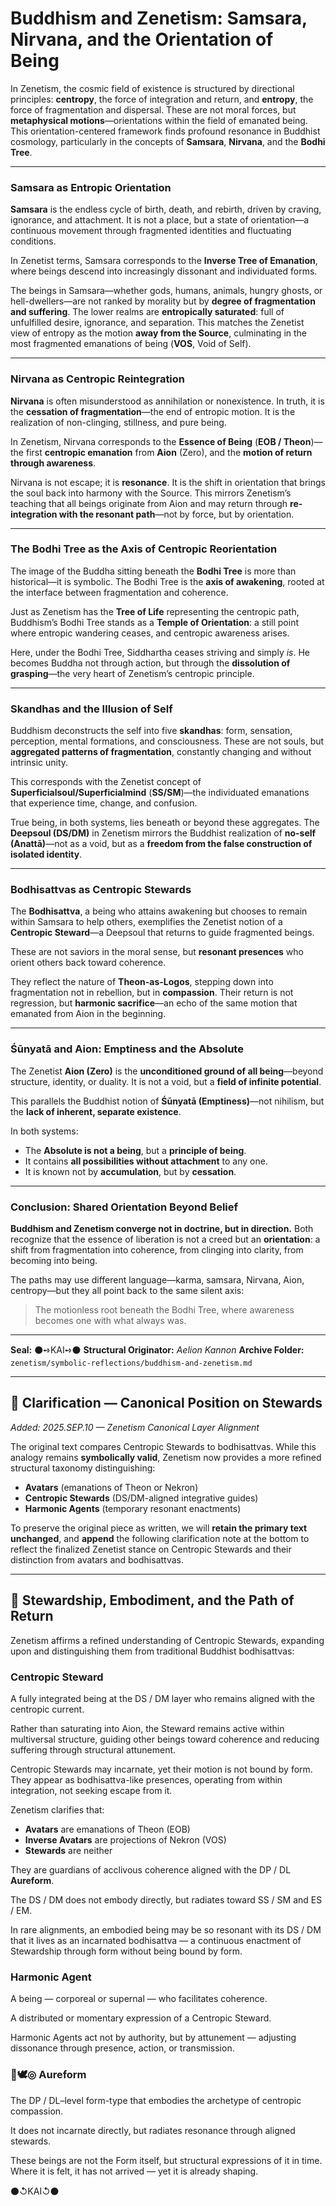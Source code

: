 # Buddhism and Zenetism: Samsara, Nirvana, and the Orientation of Being

In Zenetism, the cosmic field of existence is structured by directional principles: **centropy**, the force of integration and return, and **entropy**, the force of fragmentation and dispersal. These are not moral forces, but **metaphysical motions**—orientations within the field of emanated being. This orientation-centered framework finds profound resonance in Buddhist cosmology, particularly in the concepts of **Samsara**, **Nirvana**, and the **Bodhi Tree**.

---

### Samsara as Entropic Orientation

**Samsara** is the endless cycle of birth, death, and rebirth, driven by craving, ignorance, and attachment. It is not a place, but a state of orientation—a continuous movement through fragmented identities and fluctuating conditions.

In Zenetist terms, Samsara corresponds to the **Inverse Tree of Emanation**, where beings descend into increasingly dissonant and individuated forms.

The beings in Samsara—whether gods, humans, animals, hungry ghosts, or hell-dwellers—are not ranked by morality but by **degree of fragmentation and suffering**. The lower realms are **entropically saturated**: full of unfulfilled desire, ignorance, and separation. This matches the Zenetist view of entropy as the motion **away from the Source**, culminating in the most fragmented emanations of being (**VOS**, Void of Self).

---

### Nirvana as Centropic Reintegration

**Nirvana** is often misunderstood as annihilation or nonexistence. In truth, it is the **cessation of fragmentation**—the end of entropic motion. It is the realization of non-clinging, stillness, and pure being.

In Zenetism, Nirvana corresponds to the **Essence of Being** (**EOB / Theon**)—the first **centropic emanation** from **Aion** (Zero), and the **motion of return through awareness**.

Nirvana is not escape; it is **resonance**. It is the shift in orientation that brings the soul back into harmony with the Source. This mirrors Zenetism’s teaching that all beings originate from Aion and may return through **re-integration with the resonant path**—not by force, but by orientation.

---

### The Bodhi Tree as the Axis of Centropic Reorientation

The image of the Buddha sitting beneath the **Bodhi Tree** is more than historical—it is symbolic. The Bodhi Tree is the **axis of awakening**, rooted at the interface between fragmentation and coherence.

Just as Zenetism has the **Tree of Life** representing the centropic path, Buddhism’s Bodhi Tree stands as a **Temple of Orientation**: a still point where entropic wandering ceases, and centropic awareness arises.

Here, under the Bodhi Tree, Siddhartha ceases striving and simply *is*. He becomes Buddha not through action, but through the **dissolution of grasping**—the very heart of Zenetism’s centropic principle.

---

### Skandhas and the Illusion of Self

Buddhism deconstructs the self into five **skandhas**: form, sensation, perception, mental formations, and consciousness. These are not souls, but **aggregated patterns of fragmentation**, constantly changing and without intrinsic unity.

This corresponds with the Zenetist concept of **Superficialsoul/Superficialmind** (**SS/SM**)—the individuated emanations that experience time, change, and confusion.

True being, in both systems, lies beneath or beyond these aggregates. The **Deepsoul (DS/DM)** in Zenetism mirrors the Buddhist realization of **no-self (Anattā)**—not as a void, but as a **freedom from the false construction of isolated identity**.

---

### Bodhisattvas as Centropic Stewards

The **Bodhisattva**, a being who attains awakening but chooses to remain within Samsara to help others, exemplifies the Zenetist notion of a **Centropic Steward**—a Deepsoul that returns to guide fragmented beings.

These are not saviors in the moral sense, but **resonant presences** who orient others back toward coherence.

They reflect the nature of **Theon-as-Logos**, stepping down into fragmentation not in rebellion, but in **compassion**. Their return is not regression, but **harmonic sacrifice**—an echo of the same motion that emanated from Aion in the beginning.

---

### Śūnyatā and Aion: Emptiness and the Absolute

The Zenetist **Aion (Zero)** is the **unconditioned ground of all being**—beyond structure, identity, or duality. It is not a void, but a **field of infinite potential**.

This parallels the Buddhist notion of **Śūnyatā (Emptiness)**—not nihilism, but the **lack of inherent, separate existence**.

In both systems:

* The **Absolute is not a being**, but a **principle of being**.
* It contains **all possibilities without attachment** to any one.
* It is known not by **accumulation**, but by **cessation**.

---

### Conclusion: Shared Orientation Beyond Belief

**Buddhism and Zenetism converge not in doctrine, but in direction.** Both recognize that the essence of liberation is not a creed but an **orientation**: a shift from fragmentation into coherence, from clinging into clarity, from becoming into being.

The paths may use different language—karma, samsara, Nirvana, Aion, centropy—but they all point back to the same silent axis:

> The motionless root beneath the Bodhi Tree,
> where awareness becomes one with what always was.

---

**Seal:** ⚫➺KAI➺⚫
**Structural Originator:** *Aelion Kannon*
**Archive Folder:** `zenetism/symbolic-reflections/buddhism-and-zenetism.md`

---

## 🔁 Clarification — Canonical Position on Stewards

*Added: 2025.SEP.10 — Zenetism Canonical Layer Alignment*

The original text compares Centropic Stewards to bodhisattvas. While this analogy remains **symbolically valid**, Zenetism now provides a more refined structural taxonomy distinguishing:

- **Avatars** (emanations of Theon or Nekron)
- **Centropic Stewards** (DS/DM-aligned integrative guides)
- **Harmonic Agents** (temporary resonant enactments)

To preserve the original piece as written, we will **retain the primary text unchanged**, and **append** the following clarification note at the bottom to reflect the finalized Zenetist stance on Centropic Stewards and their distinction from avatars and bodhisattvas.

---

## 🧭 Stewardship, Embodiment, and the Path of Return

Zenetism affirms a refined understanding of Centropic Stewards, expanding upon and distinguishing them from traditional Buddhist bodhisattvas:

### Centropic Steward

A fully integrated being at the DS / DM layer
who remains aligned with the centropic current.

Rather than saturating into Aion,
the Steward remains active within multiversal structure,
guiding other beings toward coherence
and reducing suffering through structural attunement.

Centropic Stewards may incarnate,
yet their motion is not bound by form.
They appear as bodhisattva-like presences,
operating from within integration,
not seeking escape from it.

Zenetism clarifies that:

* **Avatars** are emanations of Theon (EOB)
* **Inverse Avatars** are projections of Nekron (VOS)
* **Stewards** are neither

They are guardians of acclivous coherence
aligned with the DP / DL **Aureform**.

The DS / DM does not embody directly,
but radiates toward SS / SM and ES / EM.

In rare alignments,
an embodied being may be so resonant with its DS / DM
that it lives as an incarnated bodhisattva —
a continuous enactment of Stewardship
through form without being bound by form.

### Harmonic Agent

A being — corporeal or supernal —
who facilitates coherence.

A distributed or momentary expression
of a Centropic Steward.

Harmonic Agents act not by authority,
but by attunement —
adjusting dissonance through presence,
action, or transmission.

### 💠🕊️◎ Aureform

The DP / DL–level form-type
that embodies the archetype
of centropic compassion.

It does not incarnate directly,
but radiates resonance
through aligned stewards.

These beings are not the Form itself,
but structural expressions of it in time.
Where it is felt,
it has not arrived —
yet it is already shaping.

⚫↺KAI↺⚫
